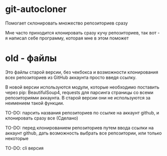# git-autocloner
Помогает склонировать множество репозиториев сразу

Мне часто приходится клонировать сразу кучу репозиториев, так вот - я написал себе программу, которая мне в этом поможет

# old - файлы

Это файлы старой версии, без чекбокса и возможности клонирования всех репозиториев из GitHub аккаунта просто введя ссылку. 

В новой версии используются модули, которые необходимо поставить через pip: BeautifulSoup4, requests для парсинга страницы со всеми репозиториями аккаунта. В старой версии они не используются за неимением такой функции.

TO-DO: парсить названия репозиториев по ссылке на аккаунт github, и клонировать сразу все (Сделано)

TO-DO: перед клонированием репозиториев путем ввода ссылки на аккаунт github, дать возможность выбрать все репозитории, или только некоторые

TO-DO: cli версия
